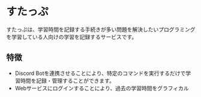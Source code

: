 # すたっぷ
すたっぷは、学習時間を記録する手続きが多い問題を解決したいプログラミングを学習している人向けの学習を記録するサービスです。

## 特徴
* Discord Botを連携させることにより、特定のコマンドを実行するだけで学習時間を記録・管理することができます。
* Webサービスにログインすることにより、過去の学習時間をグラフィカル
